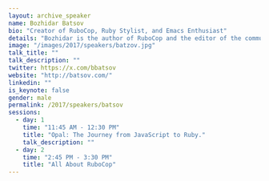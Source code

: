 ```yaml
---
layout: archive_speaker
name: Bozhidar Batsov
bio: "Creator of RuboCop, Ruby Stylist, and Emacs Enthusiast"
details: "Bozhidar is the author of RuboCop and the editor of the community Ruby and Rails style guides. Most people would probably describe him as an Emacs zealot (and they would be right). He's also quite fond of the Lisp family of languages, functional programming in general and Clojure in particular. Believe it or not, Bozhidar has hobbies and interests outside the realm of computers, but we won't bore with those here."
image: "/images/2017/speakers/batzov.jpg"
talk_title: ""
talk_description: ""
twitter: https://x.com/bbatsov
website: "http://batsov.com/"
linkedin: ""
is_keynote: false
gender: male
permalink: /2017/speakers/batsov
sessions:
  - day: 1
    time: "11:45 AM - 12:30 PM"
    title: "Opal: The Journey from JavaScript to Ruby."
    talk_description: ""
  - day: 2
    time: "2:45 PM - 3:30 PM"
    title: "All About RuboCop"
---
```

